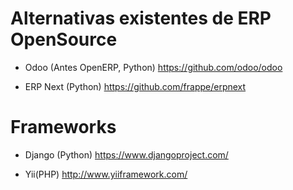 Alternativas existentes de ERP OpenSource
=========================================

* Odoo (Antes OpenERP, Python)
https://github.com/odoo/odoo

* ERP Next (Python)
https://github.com/frappe/erpnext

Frameworks
==========
* Django (Python)
https://www.djangoproject.com/

* Yii(PHP)
http://www.yiiframework.com/

